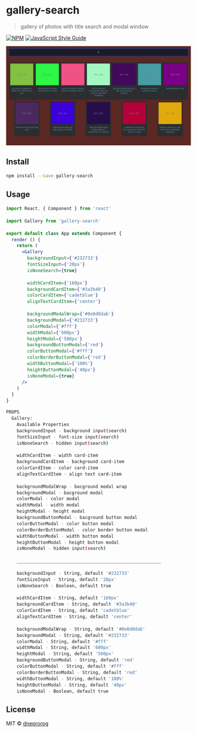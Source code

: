 # gallery-search

> gallery of photos with title search and modal window

[![NPM](https://img.shields.io/npm/v/gallery-search.svg)](https://www.npmjs.com/package/gallery-search) [![JavaScript Style Guide](https://img.shields.io/badge/code_style-standard-brightgreen.svg)](https://standardjs.com)

![Иллюстрация к проекту](https://github.com/dneprorog/gallery-with-search/blob/master/img/gallery-search-1.png)
## Install

```bash
npm install --save gallery-search
```

## Usage

```jsx
import React, { Component } from 'react'

import Gallery from 'gallery-search'

export default class App extends Component {
  render () {
    return (
      <Gallery
        backgroundInput={'#232733'}
        fontSizeInput={'20px'}
        isNoneSearch={true}

        widthCardItem={'160px'}
        backgroundCardItem={'#3a3b40'}
        colorCardItem={'cadetblue'}
        alignTextCardItem={'center'}

        backgroundModalWrap={'#0e0d0dab'}
        backgroundModal={'#232733'}
        colorModal={'#fff'}
        widthModal={'600px'}
        heightModal={'500px'}
        backgroundButtonModal={'red'}
        colorButtonModal={'#fff'}
        colorBorderButtonModal={'red'}
        widthButtonModal={'100%'}
        heightButtonModal={'40px'}
        isNoneModal={true}
      />
    )
  }
}
```

```bash
PROPS
  Gallery: 
    Available Properties
    backgroundInput - background input(search)
    fontSizeInput - font-size input(search)
    isNoneSearch - hidden input(search)
    
    widthCardItem - width card-item
    backgroundCardItem - background card-item
    colorCardItem - color card-item
    alignTextCardItem - align text card-item
    
    backgroundModalWrap - bacground modal wrap
    backgroundModal - bacground modal
    colorModal - color modal
    widthModal - width modal
    heightModal - height modal
    backgroundButtonModal - bacground button modal
    colorButtonModal - color button modal
    colorBorderButtonModal - color border button modal
    widthButtonModal - width button modal
    heightButtonModal - height button modal
    isNoneModal - hidden input(search)
    
    _______________________________________________________
    
    backgroundInput - String, default '#232733'
    fontSizeInput - String, default '20px'
    isNoneSearch - Boolean, default true
    
    widthCardItem - String, default '160px'
    backgroundCardItem - String, default '#3a3b40'
    colorCardItem - String, default 'cadetblue'
    alignTextCardItem - String, default 'center'
    
    backgroundModalWrap - String, default '#0e0d0dab'
    backgroundModal - String, default '#232733'
    colorModal - String, default '#fff'
    widthModal - String, default '600px'
    heightModal - String, default '500px'
    backgroundButtonModal - String, default 'red'
    colorButtonModal - String, default '#fff'
    colorBorderButtonModal - String, default 'red'
    widthButtonModal - String, default '100%'
    heightButtonModal - String, default '40px'
    isNoneModal - Boolean, default true
```



## License

MIT © [dneprorog](https://github.com/dneprorog)
